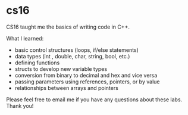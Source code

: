 # cs16

CS16 taught me the basics of writing code in C++.  

What I learned:
- basic control structures (loops, if/else statements)
- data types (int , double, char, string, bool, etc.)
- defining functions
- structs to develop new variable types
- conversion from binary to decimal and hex and vice versa
- passing parameters using references, pointers, or by value
- relationships between arrays and pointers

Please feel free to email me if you have any questions about these labs.  Thank you!

